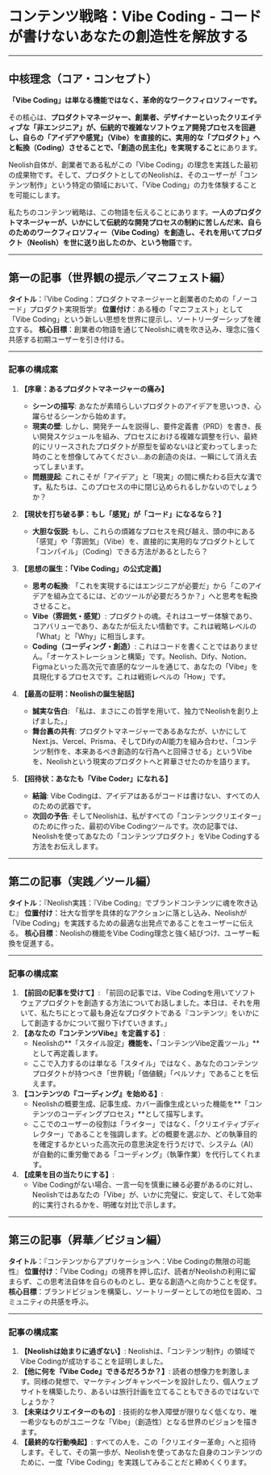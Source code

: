 # コンテンツ戦略：Vibe Coding - コードが書けないあなたの創造性を解放する

---

## 中核理念（コア・コンセプト）

**「Vibe Coding」は単なる機能ではなく、革命的なワークフィロソフィーです。**

その核心は、**プロダクトマネージャー、創業者、デザイナーといったクリエイティブな「非エンジニア」が、伝統的で複雑なソフトウェア開発プロセスを回避し、自らの「アイデアや感覚」（Vibe）を直接的に、実用的な「プロダクト」へと転換（Coding）させることで、「創造の民主化」を実現すること**にあります。

Neolish自体が、創業者である私がこの「Vibe Coding」の理念を実践した最初の成果物です。そして、プロダクトとしてのNeolishは、そのユーザーが「コンテンツ制作」という特定の領域において、「Vibe Coding」の力を体験することを可能にします。

私たちのコンテンツ戦略は、この物語を伝えることにあります。**一人のプロダクトマネージャーが、いかにして伝統的な開発プロセスの制約に苦しんだ末、自らのためのワークフィロソフィー（Vibe Coding）を創造し、それを用いてプロダクト（Neolish）を世に送り出したのか、という物語**です。

---

## 第一の記事（世界観の提示／マニフェスト編）

**タイトル**：『Vibe Coding：プロダクトマネージャーと創業者のための「ノーコード」プロダクト実現哲学』
**位置付け**：ある種の「マニフェスト」として「Vibe Coding」という新しい思想を世界に提示し、ソートリーダーシップを確立する。
**核心目標**：創業者の物語を通じてNeolishに魂を吹き込み、理念に強く共感する初期ユーザーを引き付ける。

---

### **記事の構成案**

1.  **【序章：あるプロダクトマネージャーの痛み】**
    *   **シーンの描写**: あなたが素晴らしいプロダクトのアイデアを思いつき、心躍らせるシーンから始めます。
    *   **現実の壁**: しかし、開発チームを説得し、要件定義書（PRD）を書き、長い開発スケジュールを組み、プロセスにおける複雑な調整を行い、最終的にリリースされたプロダクトが原型を留めないほど変わってしまった時のことを想像してみてください…あの創造の炎は、一瞬にして消え去ってしまいます。
    *   **問題提起**: これこそが「アイデア」と「現実」の間に横たわる巨大な溝です。私たちは、このプロセスの中に閉じ込められるしかないのでしょうか？

2.  **【現状を打ち破る夢：もし「感覚」が「コード」になるなら？】**
    *   **大胆な仮説**: もし、これらの煩雑なプロセスを飛び越え、頭の中にある「感覚」や「雰囲気」（Vibe）を、直接的に実用的なプロダクトとして「コンパイル」（Coding）できる方法があるとしたら？

3.  **【思想の誕生：「Vibe Coding」の公式定義】**
    *   **思考の転換**: 「これを実現するにはエンジニアが必要だ」から「このアイデアを組み立てるには、どのツールが必要だろうか？」へと思考を転換させること。
    *   **Vibe（雰囲気・感覚）**: プロダクトの魂。それはユーザー体験であり、コアバリューであり、あなたが伝えたい情動です。これは戦略レベルの「What」と「Why」に相当します。
    *   **Coding（コーディング・創造）**: これはコードを書くことではありません。「オーケストレーションと構築」です。Neolish、Dify、Notion、Figmaといった高次元で直感的なツールを通じて、あなたの「Vibe」を具現化するプロセスです。これは戦術レベルの「How」です。

4.  **【最高の証明：Neolishの誕生秘話】**
    *   **誠実な告白**: 「私は、まさにこの哲学を用いて、独力でNeolishを創り上げました。」
    *   **舞台裏の共有**: プロダクトマネージャーであるあなたが、いかにしてNext.js、Vercel、Prisma、そしてDifyのAI能力を組み合わせ、「コンテンツ制作を、本来あるべき創造的な行為へと回帰させる」というVibeを、Neolishという現実のプロダクトへと昇華させたのかを語ります。

5.  **【招待状：あなたも「Vibe Coder」になれる】**
    *   **結論**: Vibe Codingは、アイデアはあるがコードは書けない、すべての人のための武器です。
    *   **次回の予告**: そしてNeolishは、私がすべての「コンテンツクリエイター」のために作った、最初のVibe Codingツールです。次の記事では、Neolishを使ってあなたの「コンテンツプロダクト」をVibe Codingする方法をお伝えします。

---

## 第二の記事（実践／ツール編）

**タイトル**：『Neolish実践：『Vibe Coding』でブランドコンテンツに魂を吹き込む』
**位置付け**：壮大な哲学を具体的なアクションに落とし込み、Neolishが「Vibe Coding」を実践するための最適な出発点であることをユーザーに伝える。
**核心目標**：Neolishの機能をVibe Coding理念と強く結びつけ、ユーザー転換を促進する。

---

### **記事の構成案**

1.  **【前回の記事を受けて】**: 「前回の記事では、Vibe Codingを用いてソフトウェアプロダクトを創造する方法についてお話しました。本日は、それを用いて、私たちにとって最も身近なプロダクトである『コンテンツ』をいかにして創造するかについて掘り下げていきます。」
2.  **【あなたの『コンテンツVibe』を定義する】**:
    *   Neolishの**「スタイル設定」**機能を、**「コンテンツVibe定義ツール」**として再定義します。
    *   ここで入力するのは単なる「スタイル」ではなく、あなたのコンテンツプロダクトが持つべき「世界観」「価値観」「ペルソナ」であることを伝えます。
3.  **【コンテンツの『コーディング』を始める】**:
    *   Neolishの概要生成、記事生成、カバー画像生成といった機能を**「コンテンツのコーディングプロセス」**として描写します。
    *   ここでのユーザーの役割は「ライター」ではなく、「クリエイティブディレクター」であることを強調します。どの概要を選ぶか、どの執筆目的を確定するかといった高次元の意思決定を行うだけで、システム（AI）が自動的に重労働である「コーディング」（執筆作業）を代行してくれます。
4.  **【成果を目の当たりにする】**:
    *   Vibe Codingがない場合、一言一句を慎重に練る必要があるのに対し、Neolishではあなたの「Vibe」が、いかに完璧に、安定して、そして効率的に実行されるかを、明確な対比で示します。

---

## 第三の記事（昇華／ビジョン編）

**タイトル**：『コンテンツからアプリケーションへ：Vibe Codingの無限の可能性』
**位置付け**：「Vibe Coding」の境界を押し広げ、読者がNeolishの利用に留まらず、この思考法自体を自らのものとし、更なる創造へと向かうことを促す。
**核心目標**：ブランドビジョンを構築し、ソートリーダーとしての地位を固め、コミュニティの共感を呼ぶ。

---

### **記事の構成案**

1.  **【Neolishは始まりに過ぎない】**: Neolishは、「コンテンツ制作」の領域でVibe Codingが成功することを証明しました。
2.  **【他に何を『Vibe Code』できるだろうか？】**: 読者の想像力を刺激します。同様の発想で、マーケティングキャンペーンを設計したり、個人ウェブサイトを構築したり、あるいは旅行計画を立てることもできるのではないでしょうか？
3.  **【未来はクリエイターのもの】**: 技術的な参入障壁が限りなく低くなり、唯一希少なものがユニークな「Vibe」（創造性）となる世界のビジョンを描きます。
4.  **【最終的な行動喚起】**: すべての人を、この「クリエイター革命」へと招待します。そして、その第一歩が、Neolishを使ってあなた自身のコンテンツのために、一度「Vibe Coding」を実践してみることだと締めくくります。 